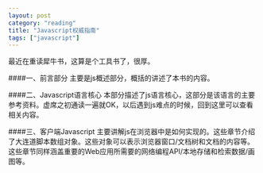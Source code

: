 ```yaml
---
layout: post
category: "reading"
title: "Javascript权威指南"
tags: ["javascript"]
---
```

最近在重读犀牛书，这算是个工具书了，很厚。

####一、前言部分
主要是js概述部分，概括的讲述了本书的内容。

####二、Javascript语言核心
本部分描述了js语言核心，这部分是该语言的主要参考资料。虚席之初通读一遍就OK，以后遇到js难点的时候，回到这里可以查看相关内容。

####三、客户端Javascript
主要讲解js在浏览器中是如何实现的。这些章节介绍了大连道脚本数组对象。这些对象可以表示浏览器窗口/文档树和文档的内容等。这些章节同样涵盖重要的Web应用所需要的网络编程API/本地存储和检索数据/画图等。
